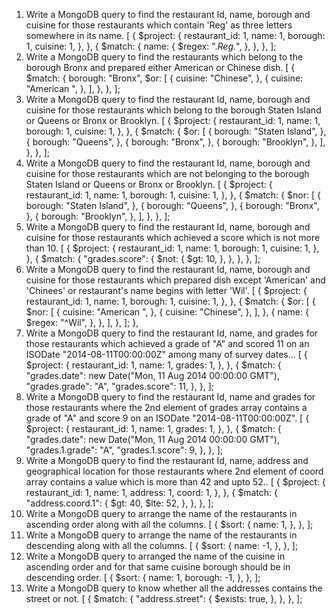 1. Write a MongoDB query to find the restaurant Id, name, borough and cuisine for those restaurants which contain 'Reg' as three letters somewhere in its name.
   [
   {
   $project: {
   restaurant_id: 1,
   name: 1,
   borough: 1,
   cuisine: 1,
   },
   },
   {
   $match: {
   name: {
   $regex: ".*Reg.*",
   },
   },
   },
   ];
2. Write a MongoDB query to find the restaurants which belong to the borough Bronx and prepared either American or Chinese dish.
   [
   {
   $match: {
   borough: "Bronx",
   $or: [
   {
   cuisine: "Chinese",
   },
   {
   cuisine: "American ",
   },
   ],
   },
   },
   ];
3. Write a MongoDB query to find the restaurant Id, name, borough and cuisine for those restaurants which belong to the borough Staten Island or Queens or Bronx or Brooklyn.
   [
   {
   $project: {
   restaurant_id: 1,
   name: 1,
   borough: 1,
   cuisine: 1,
   },
   },
   {
   $match: {
   $or: [
   {
   borough: "Staten Island",
   },
   {
   borough: "Queens",
   },
   {
   borough: "Bronx",
   },
   {
   borough: "Brooklyn",
   },
   ],
   },
   },
   ];
4. Write a MongoDB query to find the restaurant Id, name, borough and cuisine for those restaurants which are not belonging to the borough Staten Island or Queens or Bronx or Brooklyn.
   [
   {
   $project: {
   restaurant_id: 1,
   name: 1,
   borough: 1,
   cuisine: 1,
   },
   },
   {
   $match: {
   $nor: [
   {
   borough: "Staten Island",
   },
   {
   borough: "Queens",
   },
   {
   borough: "Bronx",
   },
   {
   borough: "Brooklyn",
   },
   ],
   },
   },
   ];
5. Write a MongoDB query to find the restaurant Id, name, borough and cuisine for those restaurants which achieved a score which is not more than 10.
   [
   {
   $project: {
   restaurant_id: 1,
   name: 1,
   borough: 1,
   cuisine: 1,
   },
   },
   {
   $match: {
   "grades.score": {
   $not: {
   $gt: 10,
   },
   },
   },
   },
   ];
6. Write a MongoDB query to find the restaurant Id, name, borough and cuisine for those restaurants which prepared dish except 'American' and 'Chinees' or restaurant's name begins with letter 'Wil'.
   [
   {
   $project: {
   restaurant_id: 1,
   name: 1,
   borough: 1,
   cuisine: 1,
   },
   },
   {
   $match: {
   $or: [
   {
   $nor: [
   {
   cuisine: "American ",
   },
   {
   cuisine: "Chinese",
   },
   ],
   },
   {
   name: {
   $regex: "^Wil",
   },
   },
   ],
   },
   ];
   },
7. Write a MongoDB query to find the restaurant Id, name, and grades for those restaurants which achieved a grade of "A" and scored 11 on an ISODate "2014-08-11T00:00:00Z" among many of survey dates...
   [
   {
   $project: {
   restaurant_id: 1,
   name: 1,
   grades: 1,
   },
   },
   {
   $match: {
   "grades.date": new Date("Mon, 11 Aug 2014 00:00:00 GMT"),
   "grades.grade": "A",
   "grades.score": 11,
   },
   },
   ];
8. Write a MongoDB query to find the restaurant Id, name and grades for those restaurants where the 2nd element of grades array contains a grade of "A" and score 9 on an ISODate "2014-08-11T00:00:00Z".
   [
   {
   $project: {
   restaurant_id: 1,
   name: 1,
   grades: 1,
   },
   },
   {
   $match: {
   "grades.date": new Date("Mon, 11 Aug 2014 00:00:00 GMT"),
   "grades.1.grade": "A",
   "grades.1.score": 9,
   },
   },
   ];
9. Write a MongoDB query to find the restaurant Id, name, address and geographical location for those restaurants where 2nd element of coord array contains a value which is more than 42 and upto 52..
   [
   {
   $project: {
   restaurant_id: 1,
   name: 1,
   address: 1,
   coord: 1,
   },
   },
   {
   $match: {
   "address.coord.1": {
   $gt: 40,
   $lte: 52,
   },
   },
   },
   ];
10. Write a MongoDB query to arrange the name of the restaurants in ascending order along with all the columns.
    [
    {
    $sort: {
    name: 1,
    },
    },
    ];
11. Write a MongoDB query to arrange the name of the restaurants in descending along with all the columns.
    [
    {
    $sort: {
    name: -1,
    },
    },
    ];
12. Write a MongoDB query to arranged the name of the cuisine in ascending order and for that same cuisine borough should be in descending order.
    [
    {
    $sort: {
    name: 1,
    borough: -1,
    },
    },
    ];
13. Write a MongoDB query to know whether all the addresses contains the street or not.
    [
    {
    $match: {
    "address.street": {
    $exists: true,
    },
    },
    },
    ];
